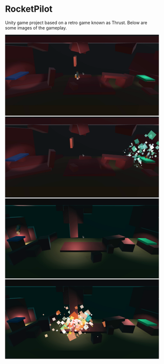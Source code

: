 # RocketPilot
Unity game project based on a retro game known as Thrust. 
Below are some images of the gameplay. 

![](images/scLevel.png)
![](images/scWin.png)
![](images/scAnotherLevel.png)
![](images/scCrash.png)
